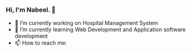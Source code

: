 ### Hi, I'm Nabeel. 👋

- 🔭 I’m currently working on Hospital Management System
- 🌱 I’m currently learning Web Development and Application software development
- 📫 How to reach me: <a href="https://github.com/nabeelraza-7"><i class="fab fa-github icons"></i></a>
<!--
**nabeelraza-7/nabeelraza-7** is a ✨ _special_ ✨ repository because its `README.md` (this file) appears on your GitHub profile.

Here are some ideas to get you started:

- 🔭 I’m currently working on ...
- 🌱 I’m currently learning ...
- 👯 I’m looking to collaborate on ...
- 🤔 I’m looking for help with ...
- 💬 Ask me about ...
- 📫 How to reach me: ...
- 😄 Pronouns: ...
- ⚡ Fun fact: ...
-->
